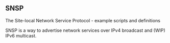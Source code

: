 SNSP
----

The Site-local Network Service Protocol - example scripts and definitions

SNSP is a way to advertise network services over IPv4 broadcast and (WIP) IPv6 multicast.


